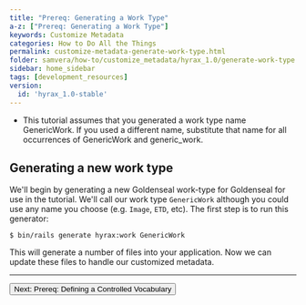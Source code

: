 ```yaml
---
title: "Prereq: Generating a Work Type"
a-z: ["Prereq: Generating a Work Type"]
keywords: Customize Metadata
categories: How to Do All the Things
permalink: customize-metadata-generate-work-type.html
folder: samvera/how-to/customize_metadata/hyrax_1.0/generate-work-type.md
sidebar: home_sidebar
tags: [development_resources]
version:
  id: 'hyrax_1.0-stable'
---
```


<ul class='info'><li>This tutorial assumes that you generated a work type name GenericWork.  If you used a different name, substitute that name for all occurrences of GenericWork and generic_work.</li></ul>

## Generating a new work type

We'll begin by generating a new Goldenseal work-type for Goldenseal for use in the tutorial.  We'll call our work type `GenericWork` although you could use any name you choose (e.g. `Image`, `ETD`, etc).  The first step is to run this generator:

```
$ bin/rails generate hyrax:work GenericWork
```

This will generate a number of files into your application.  Now we can update these files to handle our customized metadata.

---

<p><a href="customize-metadata-controlled-vocabulary.html"><button type="button" class="btn btn-primary">Next: Prereq: Defining a Controlled Vocabulary</button></a></p>

